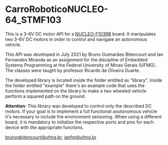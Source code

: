 # CarroRoboticoNUCLEO-64_STMF103

This is a 3-6V DC motor API for a [NUCLEO-F103RB](https://www.st.com/en/evaluation-tools/nucleo-f103rb.html) board. It manipulates two 3-6V DC motors in order to control and navigate an autonomous vehicle.

This API was developed in July 2021 by Bruno Guimarães Bitencourt and Ian Fernandes Miranda as an assignment for the discipline of Embedded Systems Programming at the Federal University of Minas Gerais (UFMG). The classes were taught by professor Ricardo de Oliveira Duarte.

The developed library is located inside the folder entitled as "library". Inside the folder entitled "example" there's an example code that uses the functions implemented on the library to make a two wheeled vehicle perform a squared path on the ground. 

**Attention**: This library was developed to control only the described DC motors. If your goal is to implement a full functional aoutonomous vehicle it's necessary to include the environment sensoring. When using a different board, it is mandatory to initialize the respective ports and pins for each device with the appropriate functions.

[brunogbitencourt@ufmg.br](mailto:brunogbitencourt@ufmg.br), [ianfm@ufmg.br](mailto:ianfm@ufmg.br)
